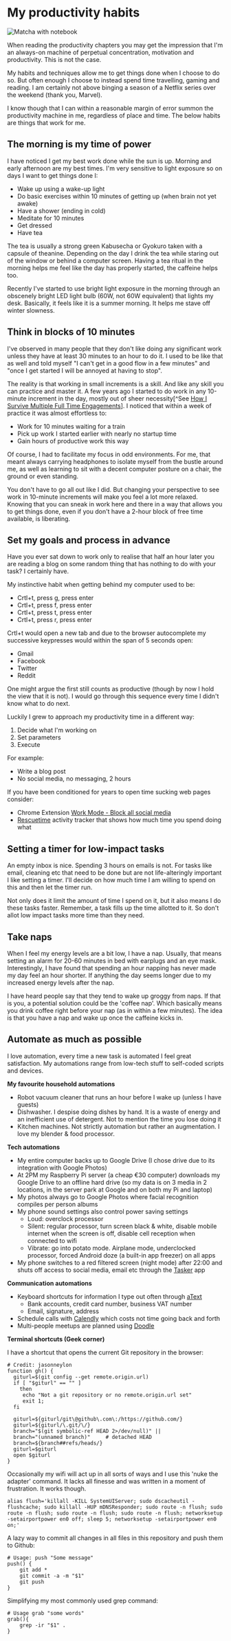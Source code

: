 # My productivity habits

![Matcha with notebook](./assets/4.1.jpg)

When reading the productivity chapters you may get the impression that I'm an always-on machine of perpetual concentration, motivation and productivity. This is not the case.

My habits and techniques allow me to get things done when I choose to do so. But often enough I choose to instead spend time travelling, gaming and reading. I am certainly not above binging a season of a Netflix series over the weekend (thank you, Marvel).

I know though that I can within a reasonable margin of error summon the productivity machine in me, regardless of place and time. The below habits are things that work for me.

## The morning is my time of power

I have noticed I get my best work done while the sun is up. Morning and early afternoon are my best times. I'm very sensitive to light exposure so on days I want to get things done I:

- Wake up using a wake-up light
- Do basic exercises within 10 minutes of getting up (when brain not yet awake)
- Have a shower (ending in cold)
- Meditate for 10 minutes
- Get dressed
- Have tea

The tea is usually a strong green Kabusecha or Gyokuro taken with a capsule of theanine. Depending on the day I drink the tea while staring out of the window or behind a computer screen. Having a tea ritual in the morning helps me feel like the day has properly started, the caffeine helps too.

Recently I've started to use bright light exposure in the morning through an obscenely bright LED light bulb (60W, not 60W equivalent) that lights my desk. Basically, it feels like it is a summer morning. It helps me stave off winter slowness.

## Think in blocks of 10 minutes

I've observed in many people that they don't like doing any significant work unless they have at least 30 minutes to an hour to do it. I used to be like that as well and told myself "I can't get in a good flow in a few minutes" and "once I get started I will be annoyed at having to stop".

The reality is that working in small increments is a skill. And like any skill you can practice and master it. A few years ago I started to do work in any 10-minute increment in the day, mostly out of sheer necessity[^See [How I Survive Multiple Full Time Engagements](https://www.skillcollector.com/post/how-i-survive-multiple-full-time-engagements/)]. I noticed that within a week of practice it was almost effortless to:

- Work for 10 minutes waiting for a train
- Pick up work I started earlier with nearly no startup time
- Gain hours of productive work this way

Of course, I had to facilitate my focus in odd environments. For me, that meant always carrying headphones to isolate myself from the bustle around me, as well as learning to sit with a decent computer posture on a chair, the ground or even standing.

You don't have to go all out like I did. But changing your perspective to see work in 10-minute increments will make you feel a lot more relaxed. Knowing that you can sneak in work here and there in a way that allows you to get things done, even if you don't have a 2-hour block of free time available, is liberating.

## Set my goals and process in advance

Have you ever sat down to work only to realise that half an hour later you are reading a blog on some random thing that has nothing to do with your task? I certainly have.

My instinctive habit when getting behind my computer used to be:

- Crtl+t, press g, press enter
- Crtl+t, press f, press enter
- Crtl+t, press t, press enter
- Crtl+t, press r, press enter

Crtl+t would open a new tab and due to the browser autocomplete my successive keypresses would within the span of 5 seconds open:

- Gmail
- Facebook
- Twitter
- Reddit

One might argue the first still counts as productive (though by now I hold the view that it is not). I would go through this sequence every time I didn't know what to do next.

Luckily I grew to approach my productivity time in a different way:

1. Decide what I'm working on
2. Set parameters
3. Execute

For example:

- Write a blog post
- No social media, no messaging, 2 hours

If you have been conditioned for years to open time sucking web pages consider:

- Chrome Extension [Work Mode - Block all social media](https://chrome.Google.com/webstore/detail/work-mode-block-all-socia/dmijhfnjdfpaanlbahmklnhjkbhegepm)
- [Rescuetime](https://www.rescuetime.com) activity tracker that shows how much time you spend doing what

## Setting a timer for low-impact tasks

An empty inbox is nice. Spending 3 hours on emails is not. For tasks like email, cleaning etc that need to be done but are not life-alteringly important I like setting a timer. I'll decide on how much time I am willing to spend on this and then let the timer run.

Not only does it limit the amount of time I spend on it, but it also means I do these tasks faster. Remember, a task fills up the time allotted to it. So don't allot low impact tasks more time than they need.

## Take naps

When I feel my energy levels are a bit low, I have a nap. Usually, that means setting an alarm for 20-60 minutes in bed with earplugs and an eye mask. Interestingly, I have found that spending an hour napping has never made my day feel an hour shorter. If anything the day seems longer due to my increased energy levels after the nap.

I have heard people say that they tend to wake up groggy from naps. If that is you, a potential solution could be the 'coffee nap'. Which basically means you drink coffee right before your nap (as in within a few minutes). The idea is that you have a nap and wake up once the caffeine kicks in.

## Automate as much as possible

I love automation, every time a new task is automated I feel great satisfaction. My automations range from low-tech stuff to self-coded scripts and devices.

**My favourite household automations**

- Robot vacuum cleaner that runs an hour before I wake up (unless I have guests)
- Dishwasher. I despise doing dishes by hand. It is a waste of energy and an inefficient use of detergent. Not to mention the time you lose doing it
- Kitchen machines. Not strictly automation but rather an augmentation. I love my blender & food processor.

**Tech automations**

- My entire computer backs up to Google Drive (I chose drive due to its integration with Google Photos)
- At 2PM my Raspberry Pi server (a cheap €30 computer) downloads my Google Drive to an offline hard drive (so my data is on 3 media in 2 locations, in the server park at Google and on both my Pi and laptop)
- My photos always go to Google Photos where facial recognition compiles per person albums
- My phone sound settings also control power saving settings
    - Loud: overclock processor
    - Silent: regular processor, turn screen black & white, disable mobile internet when the screen is off, disable cell reception when connected to wifi
    - Vibrate: go into potato mode. Airplane mode, underclocked processor, forced Android doze (a built-in app freezer) on all apps
- My phone switches to a red filtered screen (night mode) after 22:00 and shuts off access to social media, email etc through the [Tasker](https://play.Google.com/store/apps/details?id=net.dinglisch.android.taskerm) app

**Communication automations**

- Keyboard shortcuts for information I type out often through [aText](http://www.trankynam.com/atext/)
    - Bank accounts, credit card number, business VAT number
    - Email, signature, address
- Schedule calls with [Calendly](https://calendly.com) which costs not time going back and forth
- Multi-people meetups are planned using [Doodle](https://doodle.com/)

**Terminal shortcuts (Geek corner)**

I have a shortcut that opens the current Git repository in the browser:

```shell
# Credit: jasonneylon
function gh() {
  giturl=$(git config --get remote.origin.url)
  if [ "$giturl" == "" ]
    then
     echo "Not a git repository or no remote.origin.url set"
     exit 1;
  fi
 
  giturl=${giturl/git\@github\.com\:/https://github.com/}
  giturl=${giturl/\.git/\/}
  branch="$(git symbolic-ref HEAD 2>/dev/null)" ||
  branch="(unnamed branch)"     # detached HEAD
  branch=${branch##refs/heads/}
  giturl=$giturl
  open $giturl
}
```

Occasionally my wifi will act up in all sorts of ways and I use this 'nuke the adapter' command. It lacks all finesse and was written in a moment of frustration. It works though.

```shell
alias flush='killall -KILL SystemUIServer; sudo dscacheutil -flushcache; sudo killall -HUP mDNSResponder; sudo route -n flush; sudo route -n flush; sudo route -n flush; sudo route -n flush; networksetup -setairportpower en0 off; sleep 5; networksetup -setairportpower en0 on;'
```

A lazy way to commit all changes in all files in this repository and push them to Github:

```shell
# Usage: push "Some message"
push() {
    git add *
    git commit -a -m "$1"
    git push
}
```

Simplifying my most commonly used grep command:

```shell
# Usage grab "some words"
grab(){
    grep -ir "$1" .
}
```
